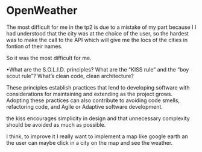# OpenWeather
The most difficult for me in the tp2 is due to a mistake of my part because I I had understood that the city was at the choice of the user, so the hardest was to make the call to the API which will give me the locs of the cities in fontion of their names.

So it was the most difficult for me.

•What are the S.O.L.I.D. principles? What are the “KISS rule” and the “boy scout rule”? What’s clean code, clean architecture?

These principles establish practices that lend to developing software with considerations for maintaining and extending as the project grows. Adopting these practices can also contribute to avoiding code smells, refactoring code, and Agile or Adaptive software development.

 the kiss encourages simplicity in design and that unnecessary complexity should be avoided as much as possible.

I think, to improve it I really want to implement a map like google earth an the user can maybe click in a city on the map and see the weather.
